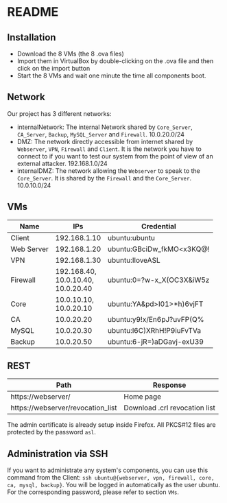 # README

## Installation

- Download the 8 VMs (the 8 .ova files)
- Import them in VirtualBox by double-clicking on the .ova file and then click on the import button
- Start the 8 VMs and wait one minute the time all components boot.

## Network

Our project has 3 different networks:

- internalNetwork: The internal Network shared by `Core_Server`, `CA_Server`, `Backup`, `MySQL_Server` and `Firewall`. 10.0.20.0/24
- DMZ: The network directly accessible from internet shared by `Webserver`, `VPN`, `Firewall` and `Client`. It is the network you have to connect to if you want to test our system from the point of view of an external attacker. 192.168.1.0/24
- internalDMZ: The network allowing the `Webserver` to speak to the `Core_Server`. It is shared by the `Firewall` and the `Core_Server`. 10.0.10.0/24

## VMs

| Name       | IPs                                          | Credential                |
| ---------- | -------------------------------------------- | ------------------------- |
| Client     | 192.168.1.10                                 | ubuntu:ubuntu             |
| Web Server | 192.168.1.20                                 | ubuntu:GBciDw_fkMO<x3KQ@! |
| VPN        | 192.168.1.30                                 | ubuntu:IloveASL           |
| Firewall   | 192.168.40,<br />10.0.10.40,<br />10.0.20.40 | ubuntu:0=?w-x_X(OC3X&iW5z |
| Core       | 10.0.10.10,<br />10.0.20.10                  | ubuntu:YA&pd>I01>*h)6vjFT |
| CA         | 10.0.20.20                                   | ubuntu:y9!x/En6pJ?uvFP(Q% |
| MySQL      | 10.0.20.30                                   | ubuntu:l6C)XRhH!P9iuFvTVa |
| Backup     | 10.0.20.50                                   | ubuntu:6-jR=)aDGavj-exU39 |

## REST

| Path                              | Response                      |
| --------------------------------- | ----------------------------- |
| https://webserver/                | Home page                     |
| https://webserver/revocation_list | Download .crl revocation list |

The admin certificate is already setup inside Firefox. All PKCS#12 files are protected by the password `asl`.

## Administration via SSH

If you want to administrate any system's components, you can use this command from the Client: `ssh ubuntu@{webserver, vpn, firewall, core, ca, mysql, backup}`. You will be logged in automatically as the user ubuntu. For the corresponding password, please refer to section `VMs`.